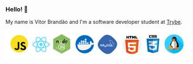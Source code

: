 ### Hello! 👋

My name is Vitor Brandão and I'm a software developer student at [Trybe](https://www.betrybe.com/). 

![my-skills](Programming_Skills.png)

